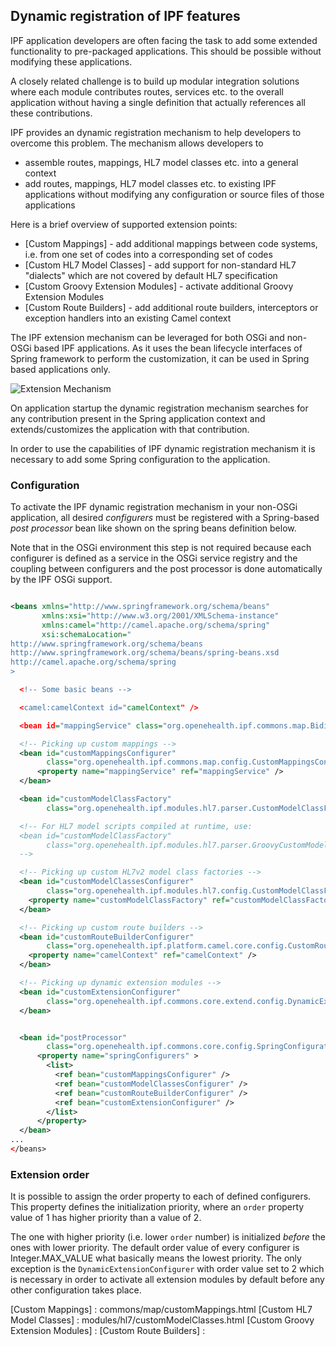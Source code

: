 
## Dynamic registration of IPF features

IPF application developers are often facing the task to add some extended functionality to pre-packaged applications.
This should be possible without modifying these applications.

A closely related challenge is to build up modular integration solutions where each module contributes routes,
services etc. to the overall application without having a single definition that actually references all these contributions.

IPF provides an dynamic registration mechanism to help developers to overcome this problem.
The mechanism allows developers to

 * assemble routes, mappings, HL7 model classes etc. into a general context
 * add routes, mappings, HL7 model classes etc. to existing IPF applications without modifying any configuration or source files of those applications

Here is a brief overview of supported extension points:

* [Custom Mappings] - add additional mappings between code systems, i.e. from one set of codes into a corresponding set of codes
* [Custom HL7 Model Classes] - add support for non-standard HL7 "dialects" which are not covered by default HL7 specification
* [Custom Groovy Extension Modules] - activate additional Groovy Extension Modules
* [Custom Route Builders] - add additional route builders, interceptors or exception handlers into an existing Camel context

The IPF extension mechanism can be leveraged for both OSGi and non-OSGi based IPF applications. As it uses the bean lifecycle
interfaces of Spring framework to perform the customization, it can be used in Spring based applications only.

![Extension Mechanism](images/extension-machanism.png)

On application startup the dynamic registration mechanism searches for any contribution present in the Spring application
context and extends/customizes the application with that contribution.

In order to use the capabilities of IPF dynamic registration mechanism it is necessary to add some Spring configuration
to the application.


### Configuration

To activate the IPF dynamic registration mechanism in your non-OSGi application, all desired *configurers* must be
registered with a Spring-based *post processor* bean like shown on the spring beans definition below.

Note that in the OSGi environment this step is not required because each configurer is defined as a service in the
OSGi service registry and the coupling between configurers and the post processor is done automatically by the IPF OSGi support.


```xml

<beans xmlns="http://www.springframework.org/schema/beans"
       xmlns:xsi="http://www.w3.org/2001/XMLSchema-instance"
       xmlns:camel="http://camel.apache.org/schema/spring"
       xsi:schemaLocation="
http://www.springframework.org/schema/beans
http://www.springframework.org/schema/beans/spring-beans.xsd
http://camel.apache.org/schema/spring
>

  <!-- Some basic beans -->

  <camel:camelContext id="camelContext" />

  <bean id="mappingService" class="org.openehealth.ipf.commons.map.BidiMappingService"/>

  <!-- Picking up custom mappings -->
  <bean id="customMappingsConfigurer"
        class="org.openehealth.ipf.commons.map.config.CustomMappingsConfigurer">
      <property name="mappingService" ref="mappingService" />
  </bean>

  <bean id="customModelClassFactory"
        class="org.openehealth.ipf.modules.hl7.parser.CustomModelClassFactory" />

  <!-- For HL7 model scripts compiled at runtime, use:
  <bean id="customModelClassFactory"
        class="org.openehealth.ipf.modules.hl7.parser.GroovyCustomModelClassFactory" />
  -->

  <!-- Picking up custom HL7v2 model class factories -->
  <bean id="customModelClassesConfigurer"
        class="org.openehealth.ipf.modules.hl7.config.CustomModelClassFactoryConfigurer">
    <property name="customModelClassFactory" ref="customModelClassFactory" />
  </bean>

  <!-- Picking up custom route builders -->
  <bean id="customRouteBuilderConfigurer"
        class="org.openehealth.ipf.platform.camel.core.config.CustomRouteBuilderConfigurer">
    <property name="camelContext" ref="camelContext" />
  </bean>

  <!-- Picking up dynamic extension modules -->
  <bean id="customExtensionConfigurer"
        class="org.openehealth.ipf.commons.core.extend.config.DynamicExtensionConfigurer">
  </bean>


  <bean id="postProcessor"
        class="org.openehealth.ipf.commons.core.config.SpringConfigurationPostProcessor">
      <property name="springConfigurers" >
        <list>
          <ref bean="customMappingsConfigurer" />
          <ref bean="customModelClassesConfigurer" />
          <ref bean="customRouteBuilderConfigurer" />
          <ref bean="customExtensionConfigurer" />
        </list>
      </property>
  </bean>
...
</beans>

```

### Extension order

It is possible to assign the order property to each of defined configurers. This property defines the initialization
priority, where an `order` property value of 1 has higher priority than a value of 2.

The one with higher priority (i.e. lower `order` number) is initialized *before* the ones with lower priority.
The default order value of every configurer is Integer.MAX_VALUE what basically means the lowest priority.
The only exception is the `DynamicExtensionConfigurer` with order value set to 2 which is necessary in order to activate
all extension modules by default before any other configuration takes place.



[Custom Mappings] : commons/map/customMappings.html
[Custom HL7 Model Classes] : modules/hl7/customModelClasses.html
[Custom Groovy Extension Modules] :
[Custom Route Builders] :
